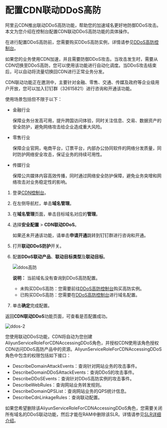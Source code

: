 # 配置CDN联动DDoS高防

阿里云CDN推出联动DDoS高防功能，帮助您的加速域名更好地防御DDoS攻击。本文为您介绍在控制台配置CDN联动DDoS高防功能的具体操作。

在进行配置DDoS高防前，您需要购买DDoS高防实例，详情请参见[DDoS高防控制台](https://yundun.console.aliyun.com/?p=ddosbgp#/ddosbasic/cn-hangzhou)。

如果您的业务使用CDN加速，并且需要防御DDoS攻击。当攻击发生时，需要从CDN切换至DDoS高防，您可以使用该功能进行自动化调度。当DDoS攻击结束后，可以自动将流量切换回CDN进行正常业务分发。

CDN联动功能正在邀测中，主要针对金融、零售、交通、传媒及政府等企业级用户开放，您可以加入钉钉群（32615821）进行咨询和开通该功能。

使用场景包括但不限于以下：

-   金融行业

    保障业务分发高可用，提升跨国访问体验，同时关注信息、交易、数据资产的安全防护，避免网络攻击给企业造成重大风险。

-   零售行业

    保障企业官网，电商平台，订票平台，内部办公协同软件的网络分发质量，同时防护网络安全攻击，保证业务的持续可用性。

-   传媒行业

    保障公共媒体内容高效传播，同时通过网络安全防护保障，避免业务突增和网络攻击对业务稳定性的影响。


1.  登录[CDN控制台](https://cdn.console.aliyun.com)。

2.  在左侧导航栏，单击**域名管理**。

3.  在**域名管理**页面，单击目标域名对应的**管理**。

4.  选择**安全配置** \> **CDN联动DDoS**。

    如果还未开通该功能，请单击**申请开通**跳转到钉钉群进行咨询和开通。

5.  打开**联动DDoS防护**开关。

6.  配置**DDoS联动产品**、**联动目标类型**及**联动目标**。

    ![ddos高防](https://static-aliyun-doc.oss-cn-hangzhou.aliyuncs.com/assets/img/zh-CN/2210652061/p113561.png)

    **说明：** 当前域名没有查询到DDoS高防配置。

    -   未购买DDoS高防：您需要前往[DDoS高防控制台](https://yundun.console.aliyun.com/?p=ddosbgp#/ddosbasic/cn-hangzhou)购买高防实例。
    -   已购买DDoS高防：您需要在[DDoS高防控制台](https://yundun.console.aliyun.com/?p=ddosbgp#/ddosbasic/cn-hangzhou)进行域名配置。
7.  单击**确定**完成配置。


返回**CDN联动DDoS**功能页面，可查看是否配置成功。

![ddos-2](https://static-aliyun-doc.oss-cn-hangzhou.aliyuncs.com/assets/img/zh-CN/1009068951/p113576.png)

您使用联动DDoS功能，CDN将自动为您创建AliyunServiceRoleForCDNAccessingDDoS角色，并授权CDN使用该角色授权CDN访问DDoS高防产品中的资源。AliyunServiceRoleForCDNAccessingDDoS角色中包含的权限包括如下接口：

-   DescribeDomainAttackEvents：查询针对网站业务的攻击事件。
-   DescribeDomainDDoSAttackEvents：查询DDoS的攻击事件。
-   DescribeDDoSEvents：查询针对DDoS高防实例的攻击事件。
-   DescribeWebRules：查询网站业务转发规则。
-   DescribeDomainQPSList：查询网站业务的QPS统计信息。
-   DescribeCdnLinkageRules：查询联动配置。

如果您希望删除该AliyunServiceRoleForCDNAccessingDDoS角色，您需要关闭所有域名的DDoS联动功能，然后才能在RAM中删除该SLR。详情请参见[SLR详细介绍](/cn.zh-CN/角色管理/服务关联角色.md)。

